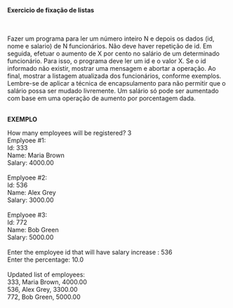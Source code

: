 **Exercicio de fixação de listas** </br> </br> </br>

Fazer um programa para ler um número inteiro N e depois os dados (id, nome e salario) de
N funcionários. Não deve haver repetição de id.
Em seguida, efetuar o aumento de X por cento no salário de um determinado funcionário.
Para isso, o programa deve ler um id e o valor X. Se o id informado não existir, mostrar uma
mensagem e abortar a operação. Ao final, mostrar a listagem atualizada dos funcionários,
conforme exemplos.
Lembre-se de aplicar a técnica de encapsulamento para não permitir que o salário possa
ser mudado livremente. Um salário só pode ser aumentado com base em uma operação de
aumento por porcentagem dada.
</br> </br>

**EXEMPLO**

How many employees will be registered? 3 </br>
Emplyoee #1: </br>
Id: 333 </br>
Name: Maria Brown </br>
Salary: 4000.00 </br></br>
Emplyoee #2: </br>
Id: 536 </br>
Name: Alex Grey </br>
Salary: 3000.00 </br></br>
Emplyoee #3: </br>
Id: 772 </br>
Name: Bob Green </br>
Salary: 5000.00 </br></br>
Enter the employee id that will have salary increase : 536 </br>
Enter the percentage: 10.0 </br></br>
Updated list of employees: </br>
333, Maria Brown, 4000.00 </br>
536, Alex Grey, 3300.00 </br>
772, Bob Green, 5000.00 </br>

